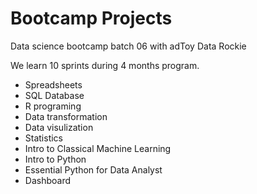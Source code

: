 # Bootcamp Projects
Data science bootcamp batch 06 with adToy Data Rockie 

We learn 10 sprints during 4 months program. 

- Spreadsheets
- SQL Database 
- R programing
- Data transformation
- Data visulization 
- Statistics 
- Intro to Classical Machine Learning
- Intro to Python 
- Essential Python for Data Analyst 
- Dashboard 

 
  
  
